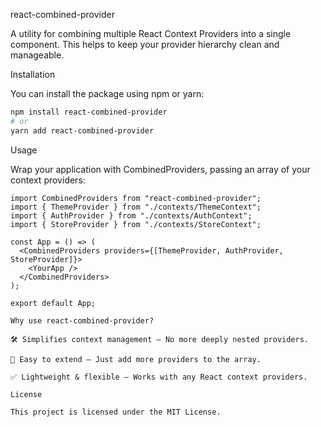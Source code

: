 react-combined-provider

A utility for combining multiple React Context Providers into a single component. This helps to keep your provider hierarchy clean and manageable.

Installation

You can install the package using npm or yarn:

```bash
npm install react-combined-provider
# or
yarn add react-combined-provider
```

Usage

Wrap your application with CombinedProviders, passing an array of your context providers:

```tsx
import CombinedProviders from "react-combined-provider";
import { ThemeProvider } from "./contexts/ThemeContext";
import { AuthProvider } from "./contexts/AuthContext";
import { StoreProvider } from "./contexts/StoreContext";

const App = () => (
  <CombinedProviders providers={[ThemeProvider, AuthProvider, StoreProvider]}>
    <YourApp />
  </CombinedProviders>
);

export default App;

Why use react-combined-provider?

🛠 Simplifies context management – No more deeply nested providers.

🚀 Easy to extend – Just add more providers to the array.

✅ Lightweight & flexible – Works with any React context providers.

License

This project is licensed under the MIT License.